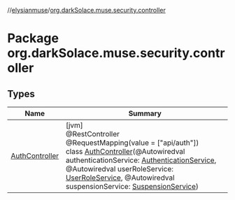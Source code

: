 //[elysianmuse](../../index.md)/[org.darkSolace.muse.security.controller](index.md)

# Package org.darkSolace.muse.security.controller

## Types

| Name | Summary |
|---|---|
| [AuthController](-auth-controller/index.md) | [jvm]<br>@RestController<br>@RequestMapping(value = [&quot;api/auth&quot;])<br>class [AuthController](-auth-controller/index.md)(@Autowiredval authenticationService: [AuthenticationService](../org.darkSolace.muse.security.service/-authentication-service/index.md), @Autowiredval userRoleService: [UserRoleService](../org.darkSolace.muse.user.service/-user-role-service/index.md), @Autowiredval suspensionService: [SuspensionService](../org.darkSolace.muse.user.service/-suspension-service/index.md)) |
